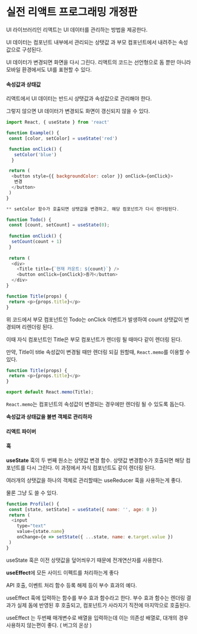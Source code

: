 
# 실전 리액트 프로그래밍 개정판

 UI 라이브러리인 리액트는 UI 데이터를 관리하는 방법을 제공한다.
 
 UI 데이터는 컴포넌트 내부에서 관리되는 상탯값 과 부모 컴포넌트에서 내려주는 속성값으로 구성된다.
 
 UI 데이터가 변경되면 화면을 다시 그린다. 리액트의 코드는 선언형으로 돔 뿐만 아니라 모바일 환경에서도 UI를 표현할 수 있다.
 
 
#### 속성값과 상태값

리액트에서 UI 데이터는 반드시 상탯값과 속성값으로 관리해야 한다.

그렇지 않으면 UI 데이터가 변경되도 화면이 갱신되지 않을 수 있다.

```js
import React, { useState } from 'react'

function Example() {
 const [color, setColor] = useState('red')

 function onClick() {
   setColor('blue')
  } 

 return (
  <button style={{ backgroundColor: color }} onClick={onClick}>
   변경
  </button>
 )
}

** setColor 함수가 호출되면 상탯값을 변경하고, 해당 컴포넌트가 다시 렌더링된다.
```

```js
function Todo() {
 const [count, setCount] = useState(0);
 
 function onClick() {
  setCount(count + 1)
 }
 
 return (
  <div>
    <Title title={`현재 카운트: ${count}`} />
    <button onClick={onClick}>증가</button>
  </div>
}

function Title(props) {
 return <p>{props.title}</p>
}
```

위 코드에서 부모 컴포넌트인 Todo는 onClick 이벤트가 발생하여 count 상탯값이 변경되며 리렌더링 된다.

이때 자식 컴포넌트인 Title은 부모 컴포넌트가 렌더링 될 때마다 같이 렌더링 된다.

만약, Title이 title 속성값이 변경될 때만 렌더링 되길 원할때, `React.memo`를 이용할 수 있다.

```js
function Title(props) {
 return <p>{props.title}</p>
}

export default React.memo(Title);
```

`React.memo`는 컴포넌트의 속성값이 변경되는 경우에만 렌더링 될 수 있도록 돕는다.

**속성값과 상태값을 불변 객체로 관리하자**
 
 
#### 리액트 파이버

#### 훅
**useState** 훅의 두 번째 원소는 상탯값 변경 함수. 상탯값 변경함수가 호출되면 해당 컴포넌트를 다시 그린다. 이 과정에서 자식 컴포넌트도 같이 렌더링 된다.

여러개의 상탯값을 하나의 객체로 관리할때는 useReducer 훅을 사용하는게 좋다.

물론 그냥 도 쓸 수 있다.
```js
function Profile() {
 const [state, setState] = useState({ name: '', age: 0 })
 return (
  <input 
    type="text"
    value={state.name}
    onChange={e => setState({ ...state, name: e.target.value }) 
 )
} 
```
useState 훅은 이전 상탯값을 덮어씌우기 때문에 전개연산자를 사용한다.

**useEffect**에 모든 사이드 이펙트를 처리하는게 좋다

 API 호출, 이벤트 처리 함수 등록 해제 등이 부수 효과의 예다.
 
 useEffect 훅에 입력하는 함수를 부수 효과 함수라고 한다. 부수 효과 함수는 렌더링 결과가 실제 돔에 반영된 후 호출되고, 컴포넌트가 사라지기 직전에 마지막으로 호출된다.
 
 useEffect 는 두번째 매개변수로 배열을 입력하는데 이는 의존성 배열로, 대개의 경우 사용하지 않는편이 좋다. ( 버그의 온상 )
 
 
